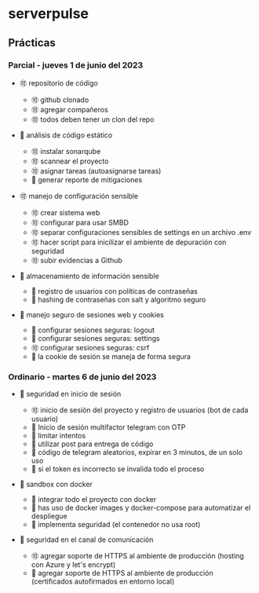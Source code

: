 # serverpulse

## Prácticas
### Parcial - jueves 1 de junio del 2023

- :accept: repositorio de código
	- :accept: github clonado
	- :accept: agregar compañeros
	- :accept: todos deben tener un clon del repo

- :red_circle: análisis de código estático
	- :accept: instalar sonarqube
	- :accept: scannear el proyecto
	- :accept: asignar tareas (autoasignarse tareas)
	- :red_circle: generar reporte de mitigaciones

- :accept: manejo de configuración sensible
	- :accept: crear sistema web
	- :accept: configurar para usar SMBD
	- :accept: separar configuraciones sensibles de settings en un archivo .env
	- :accept: hacer script para inicilizar el ambiente de depuración con seguridad
	- :accept: subir evidencias a Github

- :red_circle: almacenamiento de información sensible
	- :red_circle: registro de usuarios con políticas de contraseñas
	- :red_circle: hashing de contraseñas con salt y algoritmo seguro

- :red_circle: manejo seguro de sesiones web y cookies
	- :red_circle: configurar sesiones seguras: logout
	- :red_circle: configurar sesiones seguras: settings
	- :accept: configurar sesiones seguras: csrf
	- :red_circle: la cookie de sesión se maneja de forma segura


### Ordinario - martes 6 de junio del 2023

- :red_circle: seguridad en inicio de sesión
	- :accept: inicio de sesión del proyecto y registro de usuarios (bot de cada usuario)
	- :red_circle: Inicio de sesión multifactor telegram con OTP
	- :red_circle: limitar intentos
	- :red_circle: utilizar post para entrega de código
	- :red_circle: código de telegram aleatorios, expirar en 3 minutos, de un solo uso
	- :red_circle: si el token es incorrecto se invalida todo el proceso

- :red_circle: sandbox con docker
	- :red_circle: integrar todo el proyecto con docker
	- :red_circle: has uso de docker images y docker-compose para automatizar el despliegue
	- :red_circle: implementa seguridad (el contenedor no usa root)

- :red_circle: seguridad en el canal de comunicación
	- :accept: agregar soporte de HTTPS al ambiente de producción (hosting con Azure y let's encrypt)
	- :red_circle: agregar soporte de HTTPS al ambiente de producción (certificados autofirmados en entorno local)

